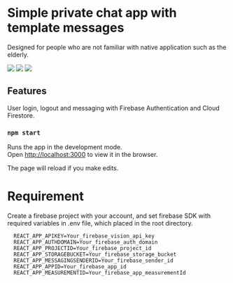 # Simple private chat app with template messages

Designed for people who are not familiar with native application such as the elderly.

![](https://img.shields.io/badge/-Typescript-007ACC.svg?logo=typescript&style=plastic")
![](https://img.shields.io/badge/-React-61DAFB.svg?logo=react&style=plastic)
![](https://img.shields.io/badge/-Firebase-FFCA28.svg?logo=firebase&style=plastic)

## Features

User login, logout and messaging with Firebase Authentication and Cloud Firestore.


### `npm start`

Runs the app in the development mode.\
Open [http://localhost:3000](http://localhost:3000) to view it in the browser.

The page will reload if you make edits.

# Requirement

Create a firebase project with your account, and set firebase SDK with required variables in .env file, which placed in the root directory.

```
  REACT_APP_APIKEY=Your_firebase_vision_api_key
  REACT_APP_AUTHDOMAIN=Your_firebase_auth_domain
  REACT_APP_PROJECTID=Your_firebase_project_id
  REACT_APP_STORAGEBUCKET=Your_firebase_storage_bucket
  REACT_APP_MESSAGINGSENDERID=Your_firebase_sender_id
  REACT_APP_APPID=Your_firebase_app_id
  REACT_APP_MEASUREMENTID=Your_firebase_app_measurementId
```